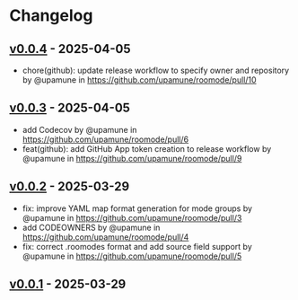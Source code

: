 # Changelog

## [v0.0.4](https://github.com/upamune/roomode/compare/v0.0.3...v0.0.4) - 2025-04-05
- chore(github): update release workflow to specify owner and repository by @upamune in https://github.com/upamune/roomode/pull/10

## [v0.0.3](https://github.com/upamune/roomode/compare/v0.0.2...v0.0.3) - 2025-04-05
- add Codecov by @upamune in https://github.com/upamune/roomode/pull/6
- feat(github): add GitHub App token creation to release workflow by @upamune in https://github.com/upamune/roomode/pull/9

## [v0.0.2](https://github.com/upamune/roomode/compare/v0.0.1...v0.0.2) - 2025-03-29
- fix: improve YAML map format generation for mode groups by @upamune in https://github.com/upamune/roomode/pull/3
- add CODEOWNERS by @upamune in https://github.com/upamune/roomode/pull/4
- fix: correct .roomodes format and add source field support by @upamune in https://github.com/upamune/roomode/pull/5

## [v0.0.1](https://github.com/upamune/roomode/commits/v0.0.1) - 2025-03-29

